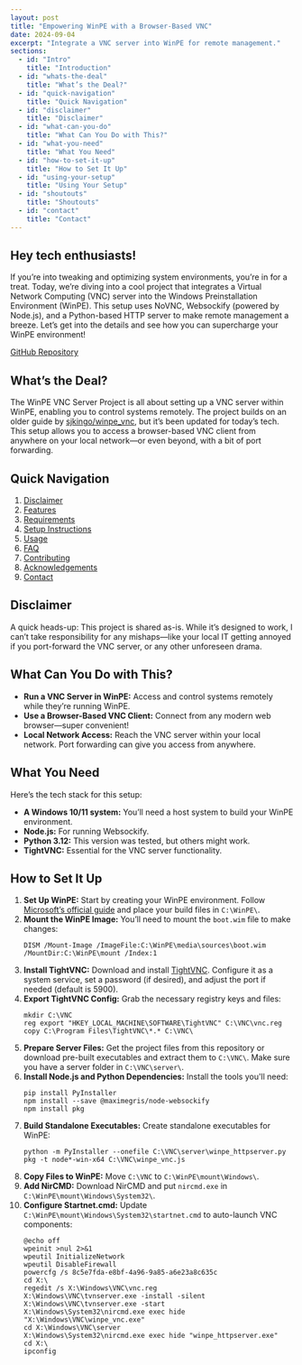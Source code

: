 ```yaml
---
layout: post
title: "Empowering WinPE with a Browser-Based VNC"
date: 2024-09-04
excerpt: "Integrate a VNC server into WinPE for remote management."
sections:
  - id: "Intro"
    title: "Introduction"
  - id: "whats-the-deal"
    title: "What’s the Deal?"
  - id: "quick-navigation"
    title: "Quick Navigation"
  - id: "disclaimer"
    title: "Disclaimer"
  - id: "what-can-you-do"
    title: "What Can You Do with This?"
  - id: "what-you-need"
    title: "What You Need"
  - id: "how-to-set-it-up"
    title: "How to Set It Up"
  - id: "using-your-setup"
    title: "Using Your Setup"
  - id: "shoutouts"
    title: "Shoutouts"
  - id: "contact"
    title: "Contact"
---
```

<section id="Intro">
  <h1 class="text-3xl font-bold text-gray-100 mb-4"> Hey tech enthusiasts! </h1>
  <p>If you’re into tweaking and optimizing system environments, you’re in for a treat. Today, we’re diving into a cool project that integrates a Virtual Network Computing (VNC) server into the Windows Preinstallation Environment (WinPE). This setup uses NoVNC, Websockify (powered by Node.js), and a Python-based HTTP server to make remote management a breeze. Let’s get into the details and see how you can supercharge your WinPE environment!</p>
  <p><a href="https://github.com/9-5/WinPE-VNC" class="text-teal-500 underline">GitHub Repository</a></p>
</section>

<section id="whats-the-deal">
  <h2 class="text-3xl font-bold text-gray-100 mb-4">What’s the Deal?</h2>
  <p>The WinPE VNC Server Project is all about setting up a VNC server within WinPE, enabling you to control systems remotely. The project builds on an older guide by <a href="https://github.com/sjkingo/winpe_vnc" class="text-teal-500 underline">sjkingo/winpe_vnc</a>, but it’s been updated for today’s tech. This setup allows you to access a browser-based VNC client from anywhere on your local network—or even beyond, with a bit of port forwarding.</p>
</section>

<section id="quick-navigation">
  <h2 class="text-3xl font-bold text-gray-100 mb-4">Quick Navigation</h2>
  <ol class="list-decimal list-inside mb-4">
    <li><a href="#disclaimer">Disclaimer</a></li>
    <li><a href="#features">Features</a></li>
    <li><a href="#requirements">Requirements</a></li>
    <li><a href="#setup-instructions">Setup Instructions</a></li>
    <li><a href="#using-your-setup">Usage</a></li>
    <li><a href="#faq">FAQ</a></li>
    <li><a href="#contributing">Contributing</a></li>
    <li><a href="#acknowledgements">Acknowledgements</a></li>
    <li><a href="#contact">Contact</a></li>
  </ol>
</section>

<section id="disclaimer">
  <h2 class="text-3xl font-bold text-gray-100 mb-4">Disclaimer</h2>
  <p>A quick heads-up: This project is shared as-is. While it’s designed to work, I can’t take responsibility for any mishaps—like your local IT getting annoyed if you port-forward the VNC server, or any other unforeseen drama.</p>
</section>

<section id="what-can-you-do">
  <h2 class="text-3xl font-bold text-gray-100 mb-4">What Can You Do with This?</h2>
  <ul class="list-disc list-inside mb-4">
    <li><strong>Run a VNC Server in WinPE:</strong> Access and control systems remotely while they’re running WinPE.</li>
    <li><strong>Use a Browser-Based VNC Client:</strong> Connect from any modern web browser—super convenient!</li>
    <li><strong>Local Network Access:</strong> Reach the VNC server within your local network. Port forwarding can give you access from anywhere.</li>
  </ul>
</section>

<section id="what-you-need">
  <h2 class="text-3xl font-bold text-gray-100 mb-4">What You Need </h2>
  <p>Here’s the tech stack for this setup:</p>
  <ul class="list-disc list-inside mb-4">
    <li><strong>A Windows 10/11 system:</strong> You’ll need a host system to build your WinPE environment.</li>
    <li><strong>Node.js:</strong> For running Websockify.</li>
    <li><strong>Python 3.12:</strong> This version was tested, but others might work.</li>
    <li><strong>TightVNC:</strong> Essential for the VNC server functionality.</li>
  </ul>
</section>

<section id="how-to-set-it-up">
  <h2 class="text-3xl font-bold text-gray-100 mb-4">How to Set It Up</h2>
  <ol class="list-decimal list-inside mb-4">
    <li><strong>Set Up WinPE:</strong> Start by creating your WinPE environment. Follow <a href="https://learn.microsoft.com/en-us/windows-hardware/manufacture/desktop/download-winpe--windows-pe?view=windows-11" class="text-teal-500 underline">Microsoft’s official guide</a> and place your build files in <code>C:\WinPE\</code>.</li>
    <li><strong>Mount the WinPE Image:</strong> You’ll need to mount the <code>boot.wim</code> file to make changes:
      <pre><code>DISM /Mount-Image /ImageFile:C:\WinPE\media\sources\boot.wim /MountDir:C:\WinPE\mount /Index:1</code></pre>
    </li>
    <li><strong>Install TightVNC:</strong> Download and install <a href="https://www.tightvnc.com/download.php" class="text-teal-500 underline">TightVNC</a>. Configure it as a system service, set a password (if desired), and adjust the port if needed (default is 5900).</li>
    <li><strong>Export TightVNC Config:</strong> Grab the necessary registry keys and files:
      <pre><code>mkdir C:\VNC
reg export "HKEY_LOCAL_MACHINE\SOFTWARE\TightVNC" C:\VNC\vnc.reg
copy C:\Program Files\TightVNC\*.* C:\VNC\</code></pre>
    </li>
    <li><strong>Prepare Server Files:</strong> Get the project files from this repository or download pre-built executables and extract them to <code>C:\VNC\</code>. Make sure you have a server folder in <code>C:\VNC\server\</code>.</li>
    <li><strong>Install Node.js and Python Dependencies:</strong> Install the tools you'll need:
      <pre><code>pip install PyInstaller
npm install --save @maximegris/node-websockify
npm install pkg</code></pre>
    </li>
    <li><strong>Build Standalone Executables:</strong> Create standalone executables for WinPE:
      <pre><code>python -m PyInstaller --onefile C:\VNC\server\winpe_httpserver.py
pkg -t node*-win-x64 C:\VNC\winpe_vnc.js</code></pre>
    </li>
    <li><strong>Copy Files to WinPE:</strong> Move <code>C:\VNC</code> to <code>C:\WinPE\mount\Windows\</code>.</li>
    <li><strong>Add NirCMD:</strong> Download NirCMD and put <code>nircmd.exe</code> in <code>C:\WinPE\mount\Windows\System32\</code>.</li>
    <li><strong>Configure Startnet.cmd:</strong> Update <code>C:\WinPE\mount\Windows\System32\startnet.cmd</code> to auto-launch VNC components:
      <pre><code>@echo off
wpeinit >nul 2>&1
wpeutil InitializeNetwork
wpeutil DisableFirewall
powercfg /s 8c5e7fda-e8bf-4a96-9a85-a6e23a8c635c
cd X:\
regedit /s X:\Windows\VNC\vnc.reg
X:\Windows\VNC\tvnserver.exe -install -silent
X:\Windows\VNC\tvnserver.exe -start
X:\Windows\System32\nircmd.exe exec hide "X:\Windows\VNC\winpe_vnc.exe"
cd X:\Windows\VNC\server
X:\Windows\System32\nircmd.exe exec hide "winpe_httpserver.exe"
cd X:\
ipconfig</code></pre>
    </li>
   
